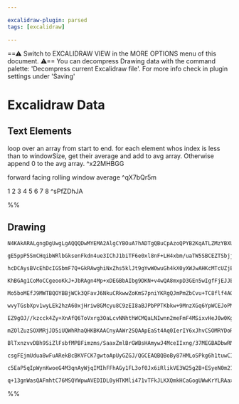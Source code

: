```yaml
---

excalidraw-plugin: parsed
tags: [excalidraw]

---
```

==⚠  Switch to EXCALIDRAW VIEW in the MORE OPTIONS menu of this document. ⚠== You can decompress Drawing data with the command palette: 'Decompress current Excalidraw file'. For more info check in plugin settings under 'Saving'


# Excalidraw Data

## Text Elements
loop over an array from start to end. for each element whos index is less than to windowSize, get their average and add to avg array. Otherwise append 0 to the avg array. ^x22MHBGG

forward facing rolling window average ^qX7bQr5m

1 2 3 4 5 6 7 8 ^sPfZDhJA

%%
## Drawing
```compressed-json
N4KAkARALgngDgUwgLgAQQQDwMYEMA2AlgCYBOuA7hADTgQBuCpAzoQPYB2KqATLZMzYBXUtiRoIACyhQ4zZAHoFAc0JRJQgEYA6bGwC2CgF7N6hbEcK4OCtptbErHALRY8RMpWdx8Q1TdIEfARcZgRmBShcZQUebQAObQBmGjoghH0EDihmbgBtcDBQMBKIEm4ITB4eAFkACQAhAHEm1JLIWEQKqCwoNtLMbmceAEYABm0AFgBWHgB2aoA2SfGR

gE5ppP5SmCHqibWRlbGksenFkdn4ue3IChJ1biTF6e0xl8nF+LH4xbm/uaTW5SBCEZTSbjjMbA6zKYLcaGFARQUhsADWCAAwmx8GxSBUAMQjBDE4n9SCaXDYNHKVFCDjEbG4/ESFHWZhwXCBbLkiAAM0I+HwAGVYPCJIIPLzmCj0QgAOoPSQI7TTYEy1EY0UwcXoSXlYF08EccK5NAjYFsTnYNS7c1jRHtCC04RwACSxDNqDyAF1gXzyJkPdwOEI

hcDCAysBVcEhDcIGSbmF7Q+GkRAwghiNxZhs5klJt9gYwWOwuGh4kX0yXWJwAHKcMTcUZjEb5tbfR2lQjMAAi6R62bQfIIYWBmgTxAAosFMtkU2H8MChHBiLhB5C5rNpudnrNAcCiBw0SHF4e2NSs9wR/gx+mepg+hJcVbUGwS6hrJ/SOQYKgAwYqAylyUCoFAbCoFkxDaP+eIADomlSkiQbOWSgRQkhsMwqCRsQWA4dhwTJmBkhfuBCH3AybAUM

KhBGAg1CoMoCCgeooKkJ+JbRAgn4Mp+xDEGBbAIbg9DKN+v4wQA8mxpD3GEn5wIgfFjEJJE8aJygiT+uAwNovLkBQAAqvQVC+cBvh+X5cr+/6ovoQFRKQrEQVBMF8nikFIShGRoagGFYThUaYARqBEdh6hkRBlHENRtH0YxzGsZI7GcUw3G8YJuACWpmkSbp0myfJGlKVBqCqeB6mceJNkFbyHnZPF4ioCMiz+pwUAAGK4Pogp2qg8TAg+UAAIJE

Mo5boMEfJ9MWTBQOYBBjWCk3QFavJ6NkuCRkwwZoKmS7pniYKRgQJmPmZbCvu+TC8flf4AQ5wHOWpbmwRxITYMh6RzuhmHYbh+E9mFpokVF/m4XFdEMUxLHqYQHGielzGZfxgmVXltV6agMkpXJPYlcpgkVRBbHVfd+kwkI4EAErhND16jgx6ZHggdSguCT4tdoPDTIUAC+2zFN2Q7oAAjgAGnMmgAIqkNM+i8p0zXQKZwKDGgwxHKqXxrGsnxjD

wvyTGsbXpv1wyLEk2hzA60xjHriw8GMcyu8C9zEI8aBJPbPPTKbkw+9MnzXGq6YpWCEJoPMMIcHCzVdsimpYjieKEqSJJxumlLUi69KMqnLLoGyHAclyaH1YKIpiir+rZuqsoYoqnvKmgExh06GpytquoZjiBrpkakhJl6FpHdatqQg6wJ5+6nr5H66YBj1CB7agB0RsFMZ8gZk4j6eaadwgV5oPbBbvNcfDVkwtaTSMPBbNfpb1o2zW/D8VvxIW

EZ9gOJ//kzcck4Zy+XnAfQ6ToVxrg3OaLcvNNhthWCMQaLNIwnn2meFmF4MSixvHeJ0w0KgeTklyQSI4bRx1QKiIUkZxIxWomlcgzEDKUHOlzfkeIKCkIARQ8S1Cjx0MhhQRh3F6odSas2ROHDsjdV6vgfqZsCG9GWhNMyCAZq8hLAtdwKjVrgTgBtDq20TSkDXhvI6pATocDOqZCQxCuGkDIVSWhVCcQCIhlRYRSMmFZydLgambA6asHotwFEQh

mZOlZuzSOXMRjJD5iUQWhRhaQHKBKAACnyAAWr2SQAApEaSt4Aq0IerIY6xJhvCSOMRYDoRj1PzF8YEFs1hzB5tUaY+Z4gdjbF/MeToPZexai8bQetWm/CSP8DY1Sr5OgjpzZsHdSiwl1FIruGImRpwkESTOZJxxUhpHSBkmyi7QHIKXTk3JZpLyrj3Wu/d67pnWQqJUKollJ27jXCoddd5+GHqaBEloJ6wCnlI2eHovS+n9IGVeotzFOkBhrdAu

BlTxnzvvDBh9SiZlFsbfMPBFimzms/SaaxZmlBrGWBsHAmywJ4MceIIxng/37MEGBADbwRNKBOfOIDfoLixZAKB65/5tm3J0zY1T76HjQeA88l5cGAPvLY9AIxeCoCSKgSYqBpioEWKgOYA0WHGRVRANVPANVap1Xqg1Rr2qNQZtHKRDUuo9T6twFBSjHy6LURo4l2ilrjT0etYEm0og7VMXCzBTpjr+BsRdCQ5rLXat1fqw18ReT+NpvTEJaAwl

csgFEjmUdua8wFuARekBcBKVFCK7gwtoApUyGZGJ/QGCEAQBQBoBy87HMLoSPkg6h1tuwCIK5boej6FFMnE56ddm+MgKOn8aEJ0ZG7bnI5BdmTdHOWXK5I6x0rsnZ1W5XyJQPIPcu7Iq6p2NxeS3N52wIBLvHZO6dnydT3KlE+l9R6Mg02EMaAFbcf2HuvZOqSwL+pQlA1eqAN7OodVke6issHX0ZEQw63NvAuzPrA/BydbCfXPnUdc0ov7wMZFr

c5EaP5qIpWynKwoeG4M3qnAyWjqIMIhFFhAGy1FL3of0Jx6iRlikVE3W25g2B+ESyeN0m21R4g+xWJ8QlvMn3Sf4QATSeJMqYBKLh7mmPEUYnrIBGCuorNAKSGAEHCc2Hmcx9YJLAEk8j+Gb0AfRcB9Akmn20hIBIp1AXLHEFFAgAxp9QskBqGwPC7HcCaGCIqzlMWt1bNQLZhoOJeOkGUJSAAFKMG4vA2yMRK4xduABKXkdNlBhi5BJgruBiunA

q+13gnWasQAFmhtC76MSQYWpwAVEDIDL0yHTKMli471vTFkJLKXQmkHCaGogUWwKrYLRAaxza83bctNTVmK3wl9eY3YAAVggbAORhTWLgHFhL1jkv/zwVyvjt3CCMCMldfA82CHiYlOkL7nANpCBlAYMTXRMXjcLdgt7SrImhFGl9n7f3wHlrc/wfkgpwj1v5iAfmQA=
```
%%